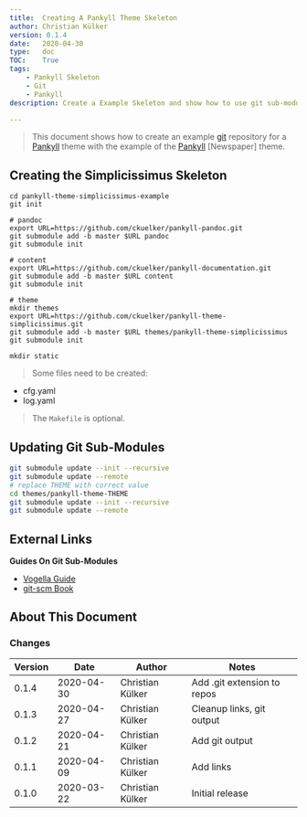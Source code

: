 ```yaml
---
title:  Creating A Pankyll Theme Skeleton
author: Christian Külker
version: 0.1.4
date:   2020-04-30
type:   doc
TOC:    True
tags:
    - Pankyll Skeleton
    - Git
    - Pankyll
description: Create a Example Skeleton and show how to use git sub-modules

---
```


> This document shows how to create an example [git] repository for a [Pankyll]
> theme with the example of the [Pankyll] [Newspaper] theme.

## Creating the Simplicissimus Skeleton

```shell
cd pankyll-theme-simplicissimus-example
git init

# pandoc
export URL=https://github.com/ckuelker/pankyll-pandoc.git
git submodule add -b master $URL pandoc
git submodule init

# content
export URL=https://github.com/ckuelker/pankyll-documentation.git
git submodule add -b master $URL content
git submodule init

# theme
mkdir themes
export URL=https://github.com/ckuelker/pankyll-theme-simplicissimus.git
git submodule add -b master $URL themes/pankyll-theme-simplicissimus
git submodule init

mkdir static

```

> Some files need to be created:

* cfg.yaml
* log.yaml

> The `Makefile` is optional.

## Updating Git Sub-Modules

```bash
git submodule update --init --recursive
git submodule update --remote
# replace THEME with correct value
cd themes/pankyll-theme-THEME
git submodule update --init --recursive
git submodule update --remote
```

## External Links

**Guides On Git Sub-Modules**

* [Vogella Guide](https://www.vogella.com/tutorials/GitSubmodules/article.html)
* [git-scm Book](https://git-scm.com/book/en/v2/Git-Tools-Submodules)

## About This Document

### Changes

| Version | Date       | Author           | Notes                             |
| ------- | ---------- | ---------------- | --------------------------------- |
| 0.1.4   | 2020-04-30 | Christian Külker | Add .git extension to repos       |
| 0.1.3   | 2020-04-27 | Christian Külker | Cleanup links, git output         |
| 0.1.2   | 2020-04-21 | Christian Külker | Add git output                    |
| 0.1.1   | 2020-04-09 | Christian Külker | Add links                         |
| 0.1.0   | 2020-03-22 | Christian Külker | Initial release                   |

[Git]: https://de.wikipedia.org/wiki/Git
[Pankyll]: https://www.pankyll.org

